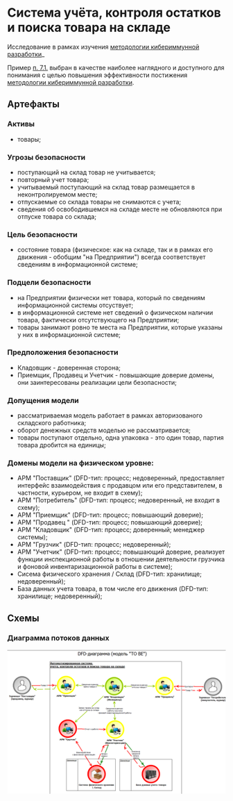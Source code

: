 # Система учёта, контроля остатков и поиска товара на складе

Исследование в рамках изучения [методологии кибериммунной разработки](https://github.com/sergey-sobolev/cyberimmune-systems/wiki/)_

Пример [п. 7.1.](https://github.com/sergey-sobolev/cyberimmune-systems/wiki/%D0%98%D0%B4%D0%B5%D0%B8-%D0%B4%D0%BB%D1%8F-%D1%83%D1%87%D0%B5%D0%B1%D0%BD%D1%8B%D1%85-%D0%BF%D1%80%D0%B8%D0%BC%D0%B5%D1%80%D0%BE%D0%B2) выбран в качестве наиболее наглядного и доступного для понимания с целью повышения эффективности постижения [методологии кибериммунной разработки](https://github.com/sergey-sobolev/cyberimmune-systems/wiki/).

## Артефакты

### Активы

* товары;

### Угрозы безопасности

* поступающий на склад товар не учитывается;
* повторный учет товара;
* учитываемый поступающий на склад товар размещается в неконтролируемом месте;
* отпускаемые со склада товары не снимаются с учета;
* сведения об освободившемся на складе месте не обновляются при отпуске товара со склада;

### Цель безопасности

* состояние товара (физическое: как на складе, так и в рамках его движения - обобщим "на Предприятии") всегда соответствует сведениям в информационной системе;

### Подцели безопасности

* на Предприятии физически нет товара, который по сведениям информационной системы отсуствует;
* в информационной системе нет сведений о физическом наличии товара, фактически отсутствующего на Предприятии;
* товары занимают ровно те места на Предприятии, которые указаны у них в информационной системе;

### Предположения безопасности

* Кладовщик - доверенная сторона;
* Приемщик, Продавец и Учетчик - повышающие доверие домены, они заинтересованы реализации цели безопасности;

### Допущения модели

* рассматриваемая модель работает в рамках авторизованого складского работника;
* оборот денежных средств моделью не рассматривается;
* товары поступают отдельно, одна упаковка - это один товар, партия товара дробится на единицы;

### Домены модели на физическом уровне:

* АРМ "Поставщик" (DFD-тип: процесс; недоверенный, предоставляет интерфейс взаимодействия с продавцом или его представителем, в частности, курьером, не входит в схему);
* АРМ "Потребитель" (DFD-тип: процесс; недоверенный, не входит в схему);
* АРМ "Приемщик" (DFD-тип: процесс; повышающий доверие);
* АРМ "Продавец " (DFD-тип: процесс; повышающий доверие);
* АРМ "Кладовщик" (DFD-тип: процесс; доверенный; менеджер системы);
* АРМ "Грузчик" (DFD-тип: процесс; недоверенный);
* АРМ "Учетчик" (DFD-тип: процесс; повышающий доверие, реализует функции инспекционной работы в отношении деятельности грузчика и фоновой инвентаризационной работы в системе);
* Сисема физического хранения / Склад (DFD-тип: хранилище; недоверенный);
* База данных учета товара, в том числе его движения (DFD-тип: хранилище; недоверенный);

## Схемы

### Диаграмма потоков данных

![DFD](./README.files/DFD.png)
